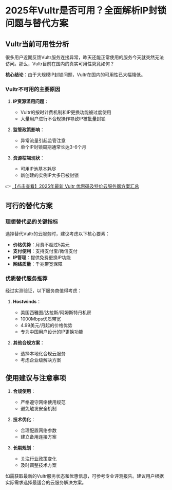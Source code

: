 # 2025年Vultr是否可用？全面解析IP封锁问题与替代方案

## Vultr当前可用性分析

很多用户近期反馈Vultr服务连接异常，昨天还能正常使用的服务今天就突然无法访问。那么，Vultr目前在国内的真实可用性究竟如何？

**核心结论**：由于大规模IP封锁问题，Vultr在国内的可用性已大幅降低。

### Vultr不可用的主要原因

1. **IP资源滥用问题**：
   - Vultr的按时计费机制和IP更换功能被过度使用
   - 大量用户进行不合规操作导致IP被批量封锁

2. **监管政策影响**：
   - 异常流量引起监管注意
   - 单个IP封锁周期通常长达3-6个月

3. **资源枯竭现状**：
   - 可用IP池基本耗尽
   - 新创建的实例IP大多已被封锁

👉 [【点击查看】2025年最新 Vultr 优惠码及特价云服务器方案汇总](https://bit.ly/VuLtr)

## 可行的替代方案

### 理想替代品的关键指标

选择替代Vultr的云服务时，建议考虑以下核心要素：

- **价格优势**：月费不超过5美元
- **支付便利**：支持支付宝/微信支付
- **IP管理**：提供免费更换IP功能
- **网络质量**：千兆带宽保障

### 优质替代服务推荐

经过实测验证，以下服务商值得考虑：

1. **Hostwinds**：
   - 美国西雅图/达拉斯/阿姆斯特丹机房
   - 1000Mbps优质带宽
   - 4.99美元/月起的价格优势
   - 专为中国用户设计的IP更换功能

2. **其他合规方案**：
   - 选择本地化合规云服务
   - 考虑企业级解决方案

## 使用建议与注意事项

1. **合规使用**：
   - 严格遵守网络使用规范
   - 避免触发安全机制

2. **技术优化**：
   - 合理配置网络参数
   - 建立备用连接方案

3. **长期规划**：
   - 关注行业政策变化
   - 及时调整技术方案

如需获取最新的Vultr服务状态和优惠信息，可参考专业评测报告。建议用户根据实际需求选择最适合的云服务解决方案。